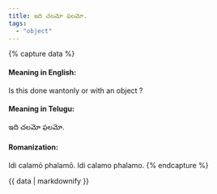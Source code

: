 ```yaml
---
title: ఇది చలమో ఫలమో.
tags:
  - "object"
---
```


{% capture data %}
#### Meaning in English:
Is this done wantonly or with an object ?

#### Meaning in Telugu:
ఇది చలమో ఫలమో.

#### Romanization:
Idi calamō phalamō.
Idi calamo phalamo.
{% endcapture %}

{{ data | markdownify }}

